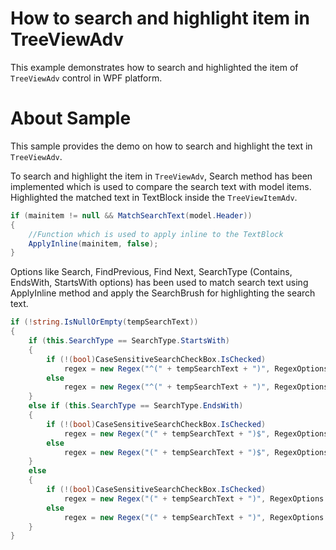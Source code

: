 # How to search and highlight item in TreeViewAdv

This example demonstrates how to search and highlighted the item of `TreeViewAdv` control in WPF platform.

# About Sample

This sample provides the demo on how to search and highlight the text in `TreeViewAdv`.

To search and highlight the item in `TreeViewAdv`, Search method has been implemented which is used to compare the search text with model items. Highlighted the matched text in TextBlock inside the `TreeViewItemAdv`.

``` c#
if (mainitem != null && MatchSearchText(model.Header))
{
    //Function which is used to apply inline to the TextBlock
    ApplyInline(mainitem, false);                      
}
```

Options like Search, FindPrevious, Find Next, SearchType (Contains, EndsWith, StartsWith options) has been used to match search text using ApplyInline method and apply the SearchBrush for highlighting the search text.

``` c#
if (!string.IsNullOrEmpty(tempSearchText))
{
    if (this.SearchType == SearchType.StartsWith)
    {
        if (!(bool)CaseSensitiveSearchCheckBox.IsChecked)
            regex = new Regex("^(" + tempSearchText + ")", RegexOptions.IgnoreCase);
        else
            regex = new Regex("^(" + tempSearchText + ")", RegexOptions.None);
    }
    else if (this.SearchType == SearchType.EndsWith)
    {
        if (!(bool)CaseSensitiveSearchCheckBox.IsChecked)
            regex = new Regex("(" + tempSearchText + ")$", RegexOptions.IgnoreCase);
        else
            regex = new Regex("(" + tempSearchText + ")$", RegexOptions.None);
    }
    else
    {
        if (!(bool)CaseSensitiveSearchCheckBox.IsChecked)
            regex = new Regex("(" + tempSearchText + ")", RegexOptions.IgnoreCase);
        else
            regex = new Regex("(" + tempSearchText + ")", RegexOptions.None);
    }   
}
```
